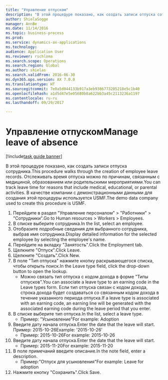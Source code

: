 ```yaml
--- 
title: "Управление отпуском"
description: "В этой процедуре показано, как создать записи отпуска сотрудника."
author: ShielaSogge
manager: AnnBe
ms.date: 11/14/2016
ms.topic: business-process
ms.prod: 
ms.service: dynamics-ax-applications
ms.technology: 
audience: Application User
ms.reviewer: rschloma
ms.search.scope: Operations
ms.search.region: Global
ms.author: shielas
ms.search.validFrom: 2016-06-30
ms.dyn365.ops.version: AX 7.0.0
ms.translationtype: HT
ms.sourcegitcommit: 7e0a5d044133b917a3eb9386773205218e5c1b40
ms.openlocfilehash: a1d5d47e5e05680b8a622bb3a45c2113236a1197
ms.contentlocale: ru-ru
ms.lasthandoff: 09/29/2017

---
```

# <a name="manage-leave-of-absence"></a><span data-ttu-id="c653f-103">Управление отпуском</span><span class="sxs-lookup"><span data-stu-id="c653f-103">Manage leave of absence</span></span>

[!include[task guide banner](../../includes/task-guide-banner.md)]

<span data-ttu-id="c653f-104">В этой процедуре показано, как создать записи отпуска сотрудника.</span><span class="sxs-lookup"><span data-stu-id="c653f-104">This procedure walks through the creation of employee leave records.</span></span> <span data-ttu-id="c653f-105">Отслеживать время отпуска можно по причинам, связанным с медициной, образованием или родительскими мероприятиями.</span><span class="sxs-lookup"><span data-stu-id="c653f-105">You can track leave time for reasons that include medical, educational, or parental activities.</span></span> <span data-ttu-id="c653f-106">В качестве компании с демонстрационными данными для создания этой процедуры используется USMF.</span><span class="sxs-lookup"><span data-stu-id="c653f-106">The demo data company used to create this procedure is USMF.</span></span>

1. <span data-ttu-id="c653f-107">Перейдите в раздел "Управление персоналом" > "Работники" > "Сотрудники".</span><span class="sxs-lookup"><span data-stu-id="c653f-107">Go to Human resources > Workers > Employees.</span></span>
2. <span data-ttu-id="c653f-108">В списке выберите сотрудника.</span><span class="sxs-lookup"><span data-stu-id="c653f-108">In the list, select an employee.</span></span>
3. <span data-ttu-id="c653f-109">Отобразите подробные сведения для выбранного сотрудника, выбрав имя сотрудника.</span><span class="sxs-lookup"><span data-stu-id="c653f-109">Display detailed information for the selected employee by selecting the employee's name.</span></span>
4. <span data-ttu-id="c653f-110">Перейдите на вкладку "Занятость".</span><span class="sxs-lookup"><span data-stu-id="c653f-110">Click the Employment tab.</span></span>
5. <span data-ttu-id="c653f-111">Щелкните "Отпуск".</span><span class="sxs-lookup"><span data-stu-id="c653f-111">Click Leave.</span></span>
6. <span data-ttu-id="c653f-112">Щелкните "Создать".</span><span class="sxs-lookup"><span data-stu-id="c653f-112">Click New.</span></span>
7. <span data-ttu-id="c653f-113">В поле "Тип отпуска" нажмите кнопку раскрывающегося списка, чтобы открыть поиск.</span><span class="sxs-lookup"><span data-stu-id="c653f-113">In the Leave type field, click the drop-down button to open the lookup.</span></span>
    * <span data-ttu-id="c653f-114">Можно связать тип отпуска с кодом дохода в форме "Типы отпусков".</span><span class="sxs-lookup"><span data-stu-id="c653f-114">You can associate a leave type to an earning code in the Leave types form.</span></span> <span data-ttu-id="c653f-115">Если тип отпуска связан с кодом дохода, строка дохода будет создаваться со связанным кодом дохода в течение указанного периода отпуска.</span><span class="sxs-lookup"><span data-stu-id="c653f-115">If a leave type is associated with an earning code, an earning line will be generated with the associated earning code during the leave period that you enter.</span></span>  
8. <span data-ttu-id="c653f-116">В списке выберите тип отпуска.</span><span class="sxs-lookup"><span data-stu-id="c653f-116">In the list, select a leave type.</span></span> 
    * <span data-ttu-id="c653f-117">Пример: "Усыновление"</span><span class="sxs-lookup"><span data-stu-id="c653f-117">For example: Adoption</span></span>  
9. <span data-ttu-id="c653f-118">Введите дату начала отпуска.</span><span class="sxs-lookup"><span data-stu-id="c653f-118">Enter the date that the leave will start.</span></span> <span data-ttu-id="c653f-119">Пример: 2015-10-26</span><span class="sxs-lookup"><span data-stu-id="c653f-119">Example: '2015-10-26'</span></span>
    * <span data-ttu-id="c653f-120">Пример: 2015-10-26</span><span class="sxs-lookup"><span data-stu-id="c653f-120">For example:  2015-10-26</span></span>  
10. <span data-ttu-id="c653f-121">Введите дату начала отпуска.</span><span class="sxs-lookup"><span data-stu-id="c653f-121">Enter the date that the leave will start.</span></span> 
    * <span data-ttu-id="c653f-122">Пример: 2015-11-20</span><span class="sxs-lookup"><span data-stu-id="c653f-122">For example:  2015-11-20</span></span>  
11. <span data-ttu-id="c653f-123">В поле примечаний введите описание.</span><span class="sxs-lookup"><span data-stu-id="c653f-123">In the note field, enter a description.</span></span>
    * <span data-ttu-id="c653f-124">Пример:"Отпуск для усыновления"</span><span class="sxs-lookup"><span data-stu-id="c653f-124">For example: Leave for adoption</span></span>  
12. <span data-ttu-id="c653f-125">Нажмите кнопку "Сохранить".</span><span class="sxs-lookup"><span data-stu-id="c653f-125">Click Save.</span></span>


